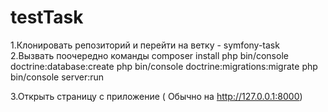 # testTask
1.Клонировать репозиторий  и перейти на ветку - symfony-task
2.Вызвать поочередно команды 
composer install
php bin/console doctrine:database:create
php bin/console doctrine:migrations:migrate
php bin/console server:run

3.Открыть страницу с приложение ( Обычно на  http://127.0.0.1:8000)
